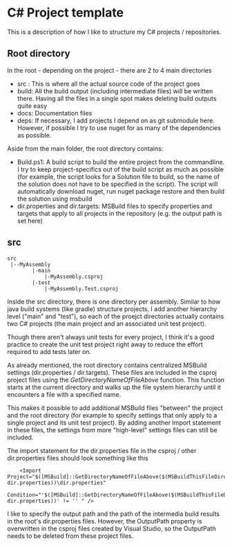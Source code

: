 # C# Project template

This is a description of how I like to structure my C# projects / repositories.

Root directory
---------------
In the root - depending on the project - there are 2 to 4 main directories

- src : This is where all the actual source code of the project goes
- build: All the build output (including intermediate files) will be written there.
  Having all the files in a single spot makes deleting build outputs quite easy
- docs: Documentation files
- deps: If necessary, I add projects I depend on as git submodule here. However, if possible
  I try to use nuget for as many of the dependencies as possible.         

Aside from the main folder, the root directory contains:
- Build.ps1: A build script to build the entire project from the commandline.
  I try to keep project-specifics out of the build script as much as possible (for example, the script looks for a 
  Solution file to build, so the name of the solution does not have to be specified in the script).
  The script will automatically download nuget, run nuget package restore and then build the solution using msbuild
- dir.properties and dir.targets: MSBuild files to specify properties and targets that apply to all projects in the 
  repository (e.g. the output path is set here)

src
---
    src
     |--MyAssembly
            |-main
                |-MyAssembly.csproj
            |-test
                |-MyAssembly.Test.csproj

Inside the src directory, there is one directory per assembly. Similar to how java build systems (like gradle) structure projects,
I add another hierarchy level ("main" and "test"), so each of the proejct directories actually contains two C# projects
(the main project and an associated unit test project).

Though there aren't always unit tests for every project, I think it's a good practice to create the unit test project
right away to reduce the effort required to add tests later on.

As already mentioned, the root directory contains centralized MSBuild settings (dir.properties / dir.targets). 
These files are included in the csproj project files using the _GetDirectoryNameOfFileAbove_ function.
This function starts at the current directory and walks up the file system hierarchy until it encounters a 
file with a specified name.   

This makes it possible to add additional MSBuild files "between" the project and the root directory 
(for example to specify settings that only apply to a single project and its unit test project).
By adding another Import statement in these files, the settings from more "high-level" settings files can
still be included.

The import statement for the dir.properties file in the csproj / other dir.properties files 
should look something like this

        <Import Project="$([MSBuild]::GetDirectoryNameOfFileAbove($(MSBuildThisFileDirectory).., dir.properties))\dir.properties" 
                Condition="'$([MSBuild]::GetDirectoryNameOfFileAbove($(MSBuildThisFileDirectory).., dir.properties))' != '' " />

I like to specify the output path and the path of the intermedia build results in the root's
dir.properties files. However, the OutputPath property is overwritten in the csproj files created by
Visual Studio, so the OutputPath needs to be deleted from these project files.